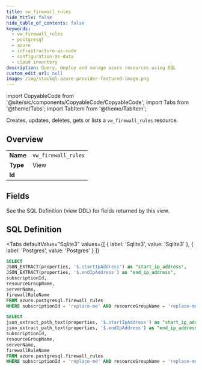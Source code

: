 ```yaml
--- 
title: vw_firewall_rules
hide_title: false
hide_table_of_contents: false
keywords:
  - vw_firewall_rules
  - postgresql
  - azure
  - infrastructure-as-code
  - configuration-as-data
  - cloud inventory
description: Query, deploy and manage azure resources using SQL
custom_edit_url: null
image: /img/stackql-azure-provider-featured-image.png
---
```


import CopyableCode from '@site/src/components/CopyableCode/CopyableCode';
import Tabs from '@theme/Tabs';
import TabItem from '@theme/TabItem';

Creates, updates, deletes, gets or lists a <code>vw_firewall_rules</code> resource.

## Overview
<table><tbody>
<tr><td><b>Name</b></td><td><code>vw_firewall_rules</code></td></tr>
<tr><td><b>Type</b></td><td>View</td></tr>
<tr><td><b>Id</b></td><td><CopyableCode code="azure.postgresql.vw_firewall_rules" /></td></tr>
</tbody></table>

## Fields

See the SQL Definition (view DDL) for fields returned by this view.

## SQL Definition

<Tabs
defaultValue="Sqlite3"
values={[
{ label: 'Sqlite3', value: 'Sqlite3' },
{ label: 'Postgres', value: 'Postgres' }
]}
>
<TabItem value="Sqlite3">

```sql
SELECT
JSON_EXTRACT(properties, '$.startIpAddress') as "start_ip_address",
JSON_EXTRACT(properties, '$.endIpAddress') as "end_ip_address",
subscriptionId,
resourceGroupName,
serverName,
firewallRuleName
FROM azure.postgresql.firewall_rules
WHERE subscriptionId = 'replace-me' AND resourceGroupName = 'replace-me' AND serverName = 'replace-me';
```

</TabItem>
<TabItem value="Postgres">

```sql
SELECT
json_extract_path_text(properties, '$.startIpAddress') as "start_ip_address",
json_extract_path_text(properties, '$.endIpAddress') as "end_ip_address",
subscriptionId,
resourceGroupName,
serverName,
firewallRuleName
FROM azure.postgresql.firewall_rules
WHERE subscriptionId = 'replace-me' AND resourceGroupName = 'replace-me' AND serverName = 'replace-me';
```

</TabItem>
</Tabs>
